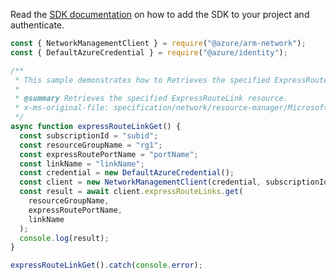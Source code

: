 Read the [SDK documentation](https://github.com/Azure/azure-sdk-for-js/blob/%40azure%2Farm-network_27.0.0/sdk/network/arm-network/README.md) on how to add the SDK to your project and authenticate.

```javascript
const { NetworkManagementClient } = require("@azure/arm-network");
const { DefaultAzureCredential } = require("@azure/identity");

/**
 * This sample demonstrates how to Retrieves the specified ExpressRouteLink resource.
 *
 * @summary Retrieves the specified ExpressRouteLink resource.
 * x-ms-original-file: specification/network/resource-manager/Microsoft.Network/stable/2021-05-01/examples/ExpressRouteLinkGet.json
 */
async function expressRouteLinkGet() {
  const subscriptionId = "subid";
  const resourceGroupName = "rg1";
  const expressRoutePortName = "portName";
  const linkName = "linkName";
  const credential = new DefaultAzureCredential();
  const client = new NetworkManagementClient(credential, subscriptionId);
  const result = await client.expressRouteLinks.get(
    resourceGroupName,
    expressRoutePortName,
    linkName
  );
  console.log(result);
}

expressRouteLinkGet().catch(console.error);
```
